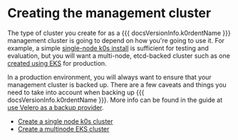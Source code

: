 # Creating the management cluster

The type of cluster you create for as a {{{ docsVersionInfo.k0rdentName }}} management cluster is going to depend on how you're going to use it. For example, a simple [single-node k0s install](./mgmt-create-k0s-single.md) is sufficient for testing and evaluation, but you will want a multi-node, etcd-backed cluster such as one [created using EKS](./mgmt-create-eks-multi.md) for production.

In a production environment, you will always want to ensure that your management cluster is backed up. There are a few caveats and things you need to take into account when backing up {{{ docsVersionInfo.k0rdentName }}}. More info can be found in the guide at [use Velero as a backup provider](../../backup/index.md).

- [Create a single node k0s cluster](./mgmt-create-k0s-single.md)
- [Create a multinode EKS cluster](./mgmt-create-eks-multi.md)
  